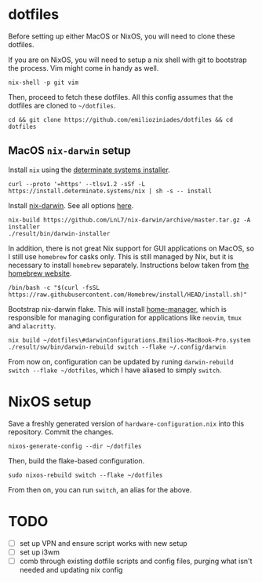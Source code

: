 # dotfiles

Before setting up either MacOS or NixOS, you will need to clone these dotfiles.

If you are on NixOS, you will need to setup a nix shell with git to bootstrap the process. Vim might come in handy as well.

```
nix-shell -p git vim
```

Then, proceed to fetch these dotfiles. All this config assumes that the dotfiles are cloned to `~/dotfiles`.

```
cd && git clone https://github.com/emilioziniades/dotfiles && cd dotfiles
```

## MacOS `nix-darwin` setup

Install `nix` using the [determinate systems installer](https://github.com/DeterminateSystems/nix-installer).

```
curl --proto '=https' --tlsv1.2 -sSf -L https://install.determinate.systems/nix | sh -s -- install
```

Install [nix-darwin](http://daiderd.com/nix-darwin/). See all options [here](https://daiderd.com/nix-darwin/manual/index.html).

```
nix-build https://github.com/LnL7/nix-darwin/archive/master.tar.gz -A installer
./result/bin/darwin-installer
```

In addition, there is not great Nix support for GUI applications on MacOS, so I still use `homebrew` for casks only. This is still managed by Nix, but it is necessary to install `homebrew` separately. Instructions below taken from [the homebrew website](https://brew.sh/).

```
/bin/bash -c "$(curl -fsSL https://raw.githubusercontent.com/Homebrew/install/HEAD/install.sh)"
```

Bootstrap nix-darwin flake. This will install [home-manager](https://nix-community.github.io/home-manager/index.html), which is responsible for managing configuration for applications like `neovim`, `tmux` and `alacritty`.

```
nix build ~/dotfiles\#darwinConfigurations.Emilios-MacBook-Pro.system
./result/sw/bin/darwin-rebuild switch --flake ~/.config/darwin
```

From now on, configuration can be updated by runing `darwin-rebuild switch --flake ~/dotfiles`, which I have aliased to simply `switch`.

# NixOS setup

Save a freshly generated version of `hardware-configuration.nix` into this repository. Commit the changes.

```
nixos-generate-config --dir ~/dotfiles
```

Then, build the flake-based configuration.

```
sudo nixos-rebuild switch --flake ~/dotfiles
```

From then on, you can run `switch`, an alias for the above.

# TODO

- [ ] set up VPN and ensure script works with new setup
- [ ] set up i3wm
- [ ] comb through existing dotfile scripts and config files, purging what isn't needed and updating nix config
